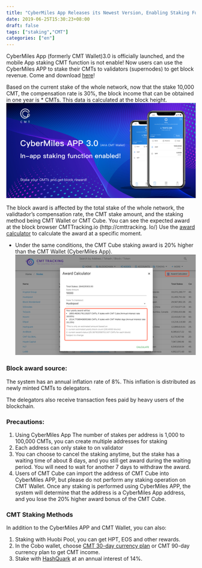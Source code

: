 ```yaml
---
title: "CyberMiles App Releases its Newest Version, Enabling Staking Function"
date: 2019-06-25T15:30:23+08:00
draft: false
tags: ["staking","CMT"] 
categories: ["en"] 
---
```


CyberMiles App (formerly CMT Wallet)3.0 is officially launched, and the mobile App staking CMT function is not enable! Now users can use the CyberMiles APP to stake their CMTs to validators (supernodes) to get block revenue. Come and download [here](http://onelink.to/v248ze)!

Based on the current stake of the whole network, now that the stake 10,000 CMT, the compensation rate is 30%, the block income that can be obtained in one year is * CMTs. This data is calculated at the block height.
![](/images/20190625-CMT-staking-03.png)

The block award is affected by the total stake of the whole network, the validtador’s compensation rate, the  CMT stake amount, and the staking method being CMT Wallet or CMT Cube. You can see the expected award at the block browser CMTTracking.io (http://cmttracking. Io/) Use the [award calculator](https://www.cmttracking.io/nodes) to calculate the award at a specific moment.


* Under the same conditions, the CMT Cube staking award is 20% higher than the CMT Wallet (CyberMiles App).
![](/images/20190625-CMT-staking-02.png)
### Block award source: 


The system has an annual inflation rate of 8%. This inflation is distributed as newly minted CMTs to delegators.

The delegators also receive transaction fees paid by heavy users of the blockchain. 



### Precautions:


1. Using CyberMiles App The number of stakes per address is 1,000 to 100,000 CMTs, you can create multiple addresses for staking
2. Each address can only stake to on validator
3. You can choose to cancel the staking anytime, but the stake has a waiting time of about 8 days, and you still get award during the waiting period. You will need to wait for another 7 days to withdraw the award.
4. Users of CMT Cube can import the address of CMT Cube into CyberMiles APP, but please do not perform any staking operation on CMT Wallet. Once any staking is performed using CyberMiles APP, the system will determine that the address is a CyberMiles App address, and you lose the 20% higher award bonus of the CMT Cube.

### CMT Staking Methods

In addition to the CyberMiles APP and CMT Wallet, you can also:

1. Staking with Huobi Pool, you can get HPT, EOS and other rewards.
2. In the Cobo wallet, choose [CMT 30-day currency plan](https://support.cobo.com/hc/zh-cn/articles/360022584154-CMT-%E5%B8%81%E8%AE%A1%E5%88%92-30%E5%A4%A9) or CMT 90-day currency plan to get CMT income.
3. Stake with [HashQuark](https://www.hashquark.io/#/project/cmt) at an annual interest of 14%.



